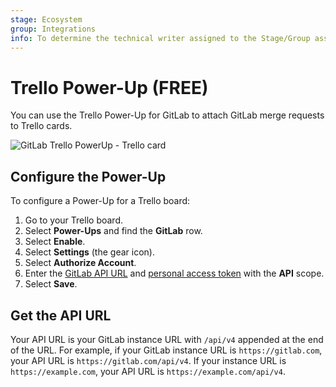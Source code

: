 ```yaml
---
stage: Ecosystem
group: Integrations
info: To determine the technical writer assigned to the Stage/Group associated with this page, see https://about.gitlab.com/handbook/product/ux/technical-writing/#assignments
---
```


# Trello Power-Up **(FREE)**

You can use the Trello Power-Up for GitLab to attach
GitLab merge requests to Trello cards.

![GitLab Trello PowerUp - Trello card](img/trello_card_with_gitlab_powerup.png)

## Configure the Power-Up

To configure a Power-Up for a Trello board:

1. Go to your Trello board.
1. Select **Power-Ups** and find the **GitLab** row.
1. Select **Enable**.
1. Select **Settings** (the gear icon).
1. Select **Authorize Account**.
1. Enter the [GitLab API URL](#get-the-api-url) and [personal access token](../user/profile/personal_access_tokens.md#create-a-personal-access-token) with the **API** scope.
1. Select **Save**.

## Get the API URL

Your API URL is your GitLab instance URL with `/api/v4` appended at the end of the URL.
For example, if your GitLab instance URL is `https://gitlab.com`, your API URL is `https://gitlab.com/api/v4`.
If your instance URL is `https://example.com`, your API URL is `https://example.com/api/v4`.
